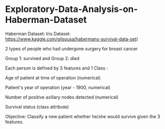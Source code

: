 # Exploratory-Data-Analysis-on-Haberman-Dataset

Haberman Dataset: Iris Dataset: https://www.kaggle.com/gilsousa/habermans-survival-data-set)

2 types of people who had undergone surgery for breast cancer

Group 1: survived and Group 2: died

Each person is defined by 3 features and 1 Class :

Age of patient at time of operation (numerical)

Patient's year of operation (year - 1900, numerical)

Number of positive axillary nodes detected (numerical)

Survival status (class attribute)

Objective: Classify a new patient whether he/she would survive given the 3 features.
